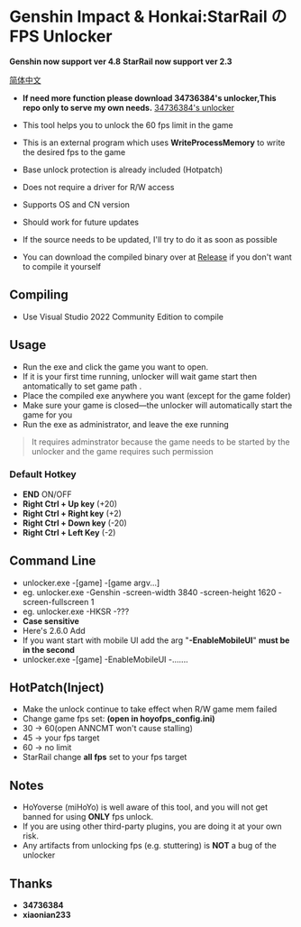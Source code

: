 # Genshin Impact & Honkai:StarRail の FPS Unlocker

**Genshin now support ver 4.8** 
**StarRail now support ver 2.3**

[简体中文](README_zh_cn.md)

 - **If need more function please download 34736384's unlocker,This repo only to serve my own needs.** [34736384's unlocker](https://github.com/34736384/genshin-fps-unlock)

 - This tool helps you to unlock the 60 fps limit in the game
 - This is an external program which uses **WriteProcessMemory** to write the desired fps to the game
 - Base unlock protection is already included (Hotpatch)
 - Does not require a driver for R/W access
 - Supports OS and CN version
 - Should work for future updates
 - If the source needs to be updated, I'll try to do it as soon as possible
 - You can download the compiled binary over at [Release](https://github.com/winTEuser/genshin-StarRail-fps-unlock/releases) if you don't want to compile it yourself

 ## Compiling
 - Use Visual Studio 2022 Community Edition to compile

 ## Usage
 - Run the exe and click the game you want to open. 
 - If it is your first time running, unlocker will wait game start then antomatically to set game path . 
 - Place the compiled exe anywhere you want (except for the game folder)
 - Make sure your game is closed—the unlocker will automatically start the game for you
 - Run the exe as administrator, and leave the exe running
 >It requires adminstrator because the game needs to be started by the unlocker and the game requires such permission

### Default Hotkey
- **END**                                 ON/OFF
- **Right Ctrl + Up key**        (+20)
- **Right Ctrl + Right key**    (+2)
- **Right Ctrl + Down key**   (-20)
- **Right Ctrl + Left Key**       (-2)

## Command Line
 - unlocker.exe -[game] -[game argv...]
 - eg. unlocker.exe -Genshin -screen-width 3840 -screen-height 1620 -screen-fullscreen 1
 - eg. unlocker.exe -HKSR -???
 - **Case sensitive**
 - Here's 2.6.0 Add 
 - If you want start with mobile UI add the arg "**-EnableMobileUI**" **must be in the second**
 - unlocker.exe -[game] -EnableMobileUI -.......

## HotPatch(Inject)
 - Make the unlock continue to take effect when R/W game mem failed
 - Change game fps set: **(open <IsHookGameSet> in hoyofps_config.ini)**
 - 30 -> 60(open ANNCMT won't cause stalling)
 - 45 -> your fps target
 - 60 -> no limit
 - StarRail change **all fps** set to your fps target

 ## Notes
 - HoYoverse (miHoYo) is well aware of this tool, and you will not get banned for using **ONLY** fps unlock.
 - If you are using other third-party plugins, you are doing it at your own risk.
 - Any artifacts from unlocking fps (e.g. stuttering) is **NOT** a bug of the unlocker


## Thanks
- **34736384**
- **xiaonian233**


